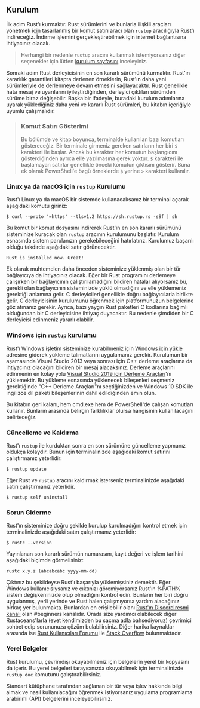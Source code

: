 ## Kurulum

İlk adım Rust'ı kurmaktır. Rust sürümlerini ve bunlarla ilişkili araçları yönetmek için tasarlanmış bir komut satırı aracı olan `rustup` aracılığıyla Rust'ı indireceğiz. İndirme işlemini gerçekleştirebilmek için internet bağlantısına ihtiyacınız olacak.

> Herhangi bir nedenle `rustup` aracını kullanmak istemiyorsanız 
> diğer seçenekler için lütfen [kurulum sayfasını](https://www.rust-lang.org/tools/install) inceleyiniz.

Sonraki adım Rust derleyicisinin en son kararlı sürümünü kurmaktır. Rust'ın kararlılık garantileri kitapta derlenen örneklerin, Rust'ın daha yeni sürümleriyle de derlenmeye devam etmesini sağlayacaktır. Rust genellikle hata mesaj ve uyarılarını iyileştirdiğinden, derleyici çıktıları sürümden sürüme biraz değişebilir. Başka bir ifadeyle, buradaki kurulum adımlarına uyarak yüklediğiniz daha yeni ve kararlı Rust sürümleri, bu kitabın içeriğiyle uyumlu çalışmalıdır.

> ### Komut Satırı Gösterimi
>
> Bu bölümde ve kitap boyunca, terminalde kullanılan bazı komutları göstereceğiz.
> Bir terminale girmeniz gereken satırların her biri `$` karakteri ile başlar. 
> Ancak bu karakter her komutun başlangıcını gösterdiğinden ayrıca elle yazılmasına gerek yoktur.
> `$` karakteri ile başlamayan satırlar genellikle önceki komutun çıktısını gösterir.
> Buna ek olarak PowerShell'e özgü örneklerde `$` yerine `>` karakteri kullanılır.

### Linux ya da macOS için `rustup` Kurulumu

Rust'ı Linux ya da macOS bir sistemde kullanacaksanız bir terminal açarak aşağıdaki komutu giriniz:

```console
$ curl --proto '=https' --tlsv1.2 https://sh.rustup.rs -sSf | sh
```

Bu komut bir komut dosyasını indirerek Rust'ın en son kararlı sürümünü sisteminize kuracak olan `rustup` aracının kurulumunu başlatır. Kurulum esnasında sistem parolanızın gerekebileceğini hatırlatırız. Kurulumuz başarılı olduğu takdirde aşağıdaki satır görünecektir.

```text
Rust is installed now. Great!
```
Ek olarak muhtemelen daha önceden sisteminize yüklenmiş olan bir tür bağlayıcıya da ihtiyacınız olacak. Eğer bir Rust programını derlemeye çalışırken bir bağlayıcının çalıştırılamadığını bildiren hatalar alıyorsanız bu, gerekli olan bağlayıcının sisteminizde yüklü olmadığını ve elle yüklemeniz gerektiği anlamına gelir. C derleyicileri genellikle doğru bağlayıcılarla birlikte gelir. C derleyicisinin kurulumunu öğrenmek için platformunuzun belgelerine göz atmanız gerekir. Ayrıca, bazı yaygın Rust paketleri C kodlarına bağımlı olduğundan bir C derleyicisine ihtiyaç duyacaktır. Bu nedenle şimdiden bir C derleyicisi edinmeniz yararlı olabilir.

### Windows için `rustup` kurulumu

Rust'ı Windows işletim sisteminize kurabilmeniz için [Windows için yükle](https://www.rust-lang.org/tools/install) adresine giderek yükleme talimatlarını uygulamanız gerekir. Kurulumun bir aşamasında Visual Studio 2013 veya sonrası için C++ derleme araçlarına da ihtiyacınız olacağını bildiren bir mesaj alacaksınız. Derleme araçlarını edinmenin en kolay yolu [Visual Studio 2019 için Derleme Araçları](https://visualstudio.microsoft.com/tr/visual-cpp-build-tools/)'nı yüklemektir. Bu yükleme esnasında yüklenecek bileşenleri seçmeniz gerektiğinde "C++ Derleme Araçları"nı seçtiğinizden ve Windows 10 SDK ile ingilizce dil paketi bileşenlerinin dahil edildiğinden emin olun.

Bu kitabın geri kalanı, hem cmd.exe hem de PowerShell'de çalışan komutları kullanır. Bunların arasında belirgin farklılıklar olursa hangisinin kullanılacağını belirteceğiz.

### Güncelleme ve Kaldırma

Rust'ı `rustup` ile kurduktan sonra en son sürümüne güncelleme yapmanız oldukça kolaydır. Bunun için terminalinizde aşağıdaki komut satırını çalıştırmanız yeterlidir: 

```console
$ rustup update
```

Eğer Rust ve `rustup` aracını kaldırmak isterseniz terminalinizde aşağıdaki satırı çalıştırmanız yeterlidir.

```console
$ rustup self uninstall
```

### Sorun Giderme

Rust'ın sisteminize doğru şekilde kurulup kurulmadığını kontrol etmek için terminalinizde aşağıdaki satırı çalıştırmanız yeterlidir:

```console
$ rustc --version 
```

Yayınlanan son kararlı sürümün numarasını, kayıt değeri ve işlem tarihini aşağıdaki biçimde görmelisiniz:

```text
rustc x.y.z (abcabcabc yyyy-mm-dd)
```

Çıktınız bu şekildeyse Rust'ı başarıyla yüklemişsiniz demektir. Eğer Windows kullanıcısıysanız ve çıktınızı göremiyorsanız Rust'ın %PATH% sistem değişkeninizde olup olmadığını kontrol edin. Bunların her biri doğru uygulanmış,  yerli yerinde ve Rust halen çalışmıyorsa yardım alacağınız birkaç yer bulunmakta. Bunlardan en erişilebilir olanı [Rust'ın Discord resmi kanalı](https://discord.com/invite/rust-lang) olan #beginners kanalıdır. Orada size yardımcı olabilecek diğer Rustaceans'larla (evet kendimizden bu saçma adla bahsediyoruz) çevrimiçi sohbet edip sorununuza çözüm bulabilirsiniz. Diğer harika kaynaklar arasında ise [Rust Kullanıcıları Forumu](https://users.rust-lang.org/) ile [Stack Overflow](https://stackoverflow.com/questions/tagged/rust) bulunmaktadır.

### Yerel Belgeler

Rust kurulumu, çevrimdışı okuyabilmeniz için belgelerin yerel bir kopyasını da içerir. Bu yerel belgeleri tarayıcınızda okuyabilmek için terminalinizde `rustup doc` komutunu çalıştırabilirsiniz. 

Standart kütüphane tarafından sağlanan bir tür veya işlev hakkında bilgi almak ve nasıl kullanılacağını öğrenmek istiyorsanız uygulama programlama arabirimi (API) belgelerini inceleyebilirsiniz. 
